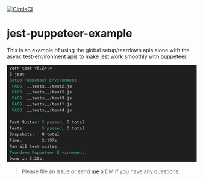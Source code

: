 [![CircleCI](https://circleci.com/gh/xfumihiro/jest-puppeteer-example/tree/master.svg?style=svg)](https://circleci.com/gh/xfumihiro/jest-puppeteer-example/tree/master)

# jest-puppeteer-example

This is an example of using the global setup/teardown apis alone with the async test-environment apis to make jest work smoothly with puppeteer.

![](screenshot.png)

> Please file an issue or send [me](https://twitter.com/xfumihiro) a DM if you have any questions.
